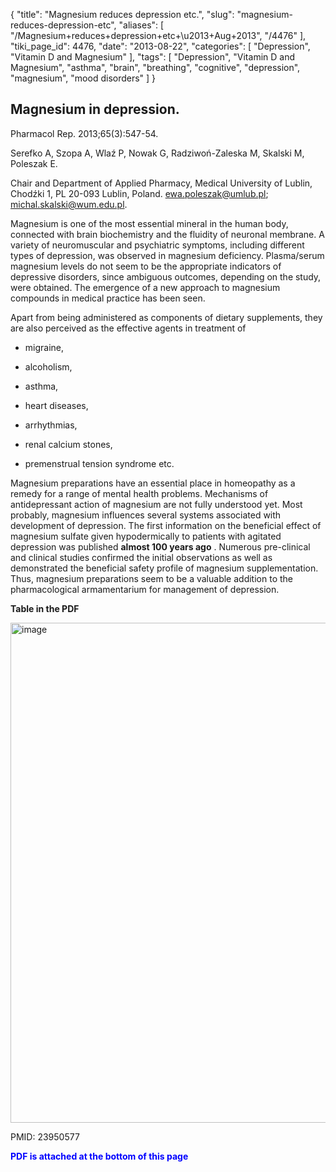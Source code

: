 {
    "title": "Magnesium reduces depression etc.",
    "slug": "magnesium-reduces-depression-etc",
    "aliases": [
        "/Magnesium+reduces+depression+etc+\u2013+Aug+2013",
        "/4476"
    ],
    "tiki_page_id": 4476,
    "date": "2013-08-22",
    "categories": [
        "Depression",
        "Vitamin D and Magnesium"
    ],
    "tags": [
        "Depression",
        "Vitamin D and Magnesium",
        "asthma",
        "brain",
        "breathing",
        "cognitive",
        "depression",
        "magnesium",
        "mood disorders"
    ]
}


## Magnesium in depression.

Pharmacol Rep. 2013;65(3):547-54.

Serefko A, Szopa A, Wlaź P, Nowak G, Radziwoń-Zaleska M, Skalski M, Poleszak E.

Chair and Department of Applied Pharmacy, Medical University of Lublin, Chodźki 1, PL 20-093 Lublin, Poland. ewa.poleszak@umlub.pl; michal.skalski@wum.edu.pl.

Magnesium is one of the most essential mineral in the human body, connected with brain biochemistry and the fluidity of neuronal membrane. A variety of neuromuscular and psychiatric symptoms, including different types of depression, was observed in magnesium deficiency. Plasma/serum magnesium levels do not seem to be the appropriate indicators of depressive disorders, since ambiguous outcomes, depending on the study, were obtained. The emergence of a new approach to magnesium compounds in medical practice has been seen. 

Apart from being administered as components of dietary supplements, they are also perceived as the effective agents in treatment of 

* migraine, 

* alcoholism, 

* asthma, 

* heart diseases, 

* arrhythmias, 

* renal calcium stones, 

* premenstrual tension syndrome etc. 

Magnesium preparations have an essential place in homeopathy as a remedy for a range of mental health problems. Mechanisms of antidepressant action of magnesium are not fully understood yet. Most probably, magnesium influences several systems associated with development of depression. The first information on the beneficial effect of magnesium sulfate given hypodermically to patients with agitated depression was published  **almost 100 years ago** . Numerous pre-clinical and clinical studies confirmed the initial observations as well as demonstrated the beneficial safety profile of magnesium supplementation. Thus, magnesium preparations seem to be a valuable addition to the pharmacological armamentarium for management of depression.

 **Table in the PDF** 

<img src="https://d1bk1kqxc0sym.cloudfront.net/attachments/jpeg/mg-and-depression.jpg" alt="image" width="800">

PMID:    23950577

 **<span style="color:#00F;">PDF is attached at the bottom of this page</span>**